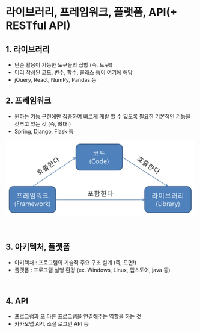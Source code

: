 # 라이브러리, 프레임워크, 플랫폼, API(+ RESTful API)

## 1. 라이브러리
- 단순 활용이 가능한 도구들의 집합 (즉, 도구!)
- 미리 작성된 코드, 변수, 함수, 클래스 등이 여기에 해당
- jQuery, React, NumPy, Pandas 등

## 2. 프레임워크
- 원하는 기능 구현에만 집중하여 빠르게 개발 할 수 있도록 필요한 기본적인 기능을 갖추고 있는 것 (즉, 뼈대!)
- Spring, Django, Flask 등

<p align="center"><img src="../imagespace/java_laf.jpg"></p>

<br/>

## 3. 아키텍처, 플랫폼
- 아키텍처 : 프로그램의 기술적 주요 구조 설계 (즉, 도면!)
- 플랫폼 : 프로그램 실행 환경 (ex. Windows, Linux, 앱스토어, java 등)

<br/>

## 4. API
- 프로그램과 또 다른 프로그램을 연결해주는 역할을 하는 것
- 카카오맵 API, 소셜 로그인 API 등